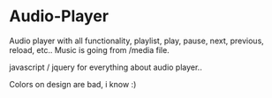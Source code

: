 # Audio-Player

Audio player with all functionality, playlist, play, pause, next, previous, reload, etc.. 
Music is going from /media file.

javascript / jquery for everything about audio player..

Colors on design are bad, i know :)

